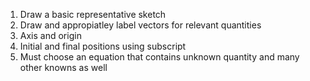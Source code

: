 1. Draw a basic representative sketch
2. Draw and appropiatley label vectors for relevant quantities
3. Axis and origin
4. Initial and final positions using subscript
5. Must choose an equation that contains unknown quantity and many other knowns as well